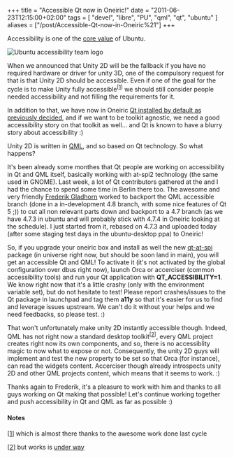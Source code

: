 +++
title = "Accessible Qt now in Oneiric!"
date = "2011-06-23T12:15:00+02:00"
tags = [ "devel", "libre", "PU", "qml", "qt", "ubuntu" ]
aliases = ["/post/Accessible-Qt-now-in-Oneiric%21"]
+++
    <p>Accessibility is one of the <a href="https://wiki.ubuntu.com/Accessibility">core value</a> of Ubuntu.</p>


<p><img src="https://wiki.ubuntu.com/Accessibility/HeaderMain?action=AttachFile&amp;do=get&amp;target=accessibilityteam.png" alt="Ubuntu accessibility team logo" /></p>


<p>When we announced that Unity 2D will be the fallback if you have no required hardware or driver for unity 3D, one of the compulsory request for that is that Unity 2D should be accessible. Even if one of the goal for the cycle is to make Unity fully accessible<sup>[<a href="#pnote-118-1" id="rev-pnote-118-1">1</a>]</sup> we should still consider people needed accessibility and not filling the requirements for it.<p>


<p>In addition to that, we have now in Oneiric <a href="http://www.markshuttleworth.com/archives/568">Qt installed by default as previously decided</a>, and if we want to be toolkit agnostic, we need a good accessibility story on that toolkit as well… and Qt is known to have a blurry story about accessibility :)</p>


<p>Unity 2D is written in <a href="http://doc.qt.nokia.com/4.7-snapshot/qdeclarativeintroduction.html">QML</a>, and so based on Qt technology. So what happens?</p>


<p>It's been already some monthes that Qt people are working on accessibility in Qt and QML itself, basically working with at-spi2 technology (the same used in GNOME). Last week, a lot of Qt contributors gathered at the <a href="http://labs.qt.nokia.com/2011/03/16/save-the-date-%E2%80%93-qt-contributors-summit/" title="Qt contributor summit"></a> and I had the chance to spend some time in Berlin there too. The awesome and very friendly <a href="http://blogs.fsfe.org/gladhorn">Frederik Gladhorn</a> worked to backport the QML accessible branch (done in a in-development 4.8 branch, with some nice features of Qt 5 ;)) to cut all non relevant parts down and backport to a 4.7 branch (as we have 4.7.3 in ubuntu and will probably stick with 4.7.4 in Oneiric looking at the schedule). I just started from it, rebased on 4.7.3 and uploaded today (after some staging test days in the ubuntu-desktop ppa) to Oneiric!</p>


<p>So, if you upgrade your oneiric box and install as well the new <a href="apt://qt-at-spi">qt-at-spi</a> package (in universe right now, but should be soon land in main), you will get an accessible Qt and QML! To activate it (it's not activated by the global configuration over dbus right now), launch Orca or accerciser (common accessibility tools) and run your Qt application with <strong>QT_ACCESSIBILITY=1</strong>. We know right now that it's a little crashy (only with the environment variable set), but do not hesitate to test! Please report crashes/issues to the Qt package in launchpad and tag them <strong>a11y</strong> so that it's easier for us to find and leverage issues upstream. We can't do it without your helps and we need feedbacks, so please test. :)</p>


<p>That won't unfortunately make unity 2D instantly accessible though. Indeed, QML has not right now a standard desktop toolkit<sup>[<a href="#pnote-118-2" id="rev-pnote-118-2">2</a>]</sup>, every QML project creates right now its own components, and so, there is no accessiblity magic to now what to expose or not. Consequently, the unity 2D guys will implement and test the new property to be set so that Orca (for instance), can read the widgets content. Accerciser though already introspects unity 2D and other QML projects content, which means that it seems to work. :)<p>


<p>Thanks again to Frederik, it's a pleasure to work with him and thanks to all guys working on Qt making that possible! Let's continue working together and push accessibility in Qt and QML as far as possible :)</p>
<div class="footnotes"><h4>Notes</h4>
<p>[<a href="#rev-pnote-118-1" id="pnote-118-1">1</a>] which is almost there thanks to the awesome work done last cycle<p>
<p>[<a href="#rev-pnote-118-2" id="pnote-118-2">2</a>] but works is <a href="http://labs.qt.nokia.com/2011/03/10/qml-components-for-desktop/">under way</a></p><div>
